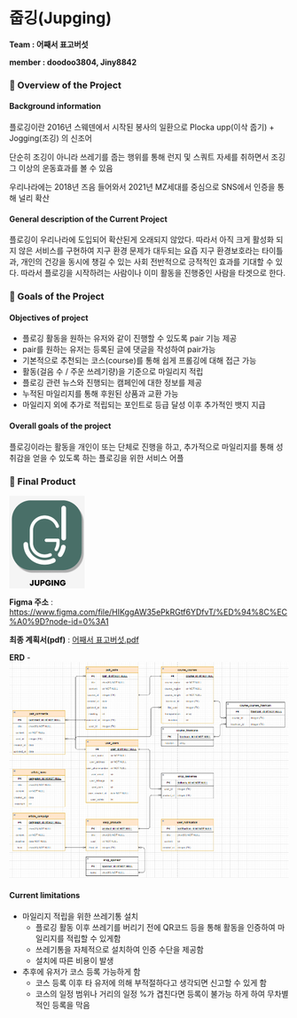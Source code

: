 # 줍깅(Jupging)

**Team : 어째서 표고버섯**

**member : doodoo3804, Jiny8842**



### **:book: Overview of the Project**

#### Background information

플로깅이란 2016년 스웨덴에서 시작된 봉사의 일환으로 Plocka upp(이삭 줍기) + Jogging(조깅) 의 신조어

단순히 조깅이 아니라 쓰레기를 줍는 행위를 통해 런지 및 스쿼트 자세를 취하면서 조깅 그 이상의 운동효과를 볼 수 있음

우리나라에는 2018년 즈음 들어와서 2021년 MZ세대를 중심으로 SNS에서 인증을 통해 널리 확산

#### General description of the Current Project

플로깅이 우리나라에 도입되어 확산된게 오래되지 않았다. 따라서 아직 크게 활성화 되지 않은 서비스를 구현하여 지구 환경 문제가 대두되는 요즙 지구 환경보호라는 타이틀과, 개인의 건강을 동시에 챙길 수 있는 사회 전반적으로 긍적적인 효과를 기대할 수 있다. 따라서 플로깅을 시작하려는 사람이나 이미 활동을 진행중인 사람을 타겟으로 한다.



### **:bell: Goals of the Project**

#### Objectives of project

- 플로깅 활동을 원하는 유저와 같이 진행할 수 있도록 pair 기능 제공
- pair를 원하는 유저는 등록된 글에 댓글을 작성하여 pair가능
- 기본적으로 추천되는 코스(course)를 통해 쉽게 프롤깅에 대해 접근 가능
- 활동(걸음 수 / 주운 쓰레기량)을 기준으로 마일리지 적립
- 플로깅 관련 뉴스와 진행되는 캠페인에 대한 정보를 제공
- 누적된 마일리지를 통해 후원된 상품과 교환 가능
- 마일리지 외에 추가로 적립되는 포인트로 등급 달성 이후 추가적인 뱃지 지급

#### Overall goals of the project

플로깅이라는 활동을 개인이 또는 단체로 진행을 하고, 추가적으로 마일리지를 통해 성취감을 얻을 수 있도록 하는 플로깅을 위한 서비스 어플



### :page_with_curl: Final Product

<img src="assets/image-20221106173909290.png" alt="image-20221106173909290" align="center" />

**Figma 주소** : https://www.figma.com/file/HIKggAW35ePkRGtf6YDfvT/%ED%94%8C%EC%A0%9D?node-id=0%3A1

**최종 계획서(pdf)** : [어째서 표고버섯.pdf](https://github.com/DooDoo3804/Jupging/blob/master/%EC%96%B4%EC%A7%B8%EC%84%9C%20%ED%91%9C%EA%B3%A0%EB%B2%84%EC%84%AF.pdf) 

**ERD** - ![image-20221106174019045](assets/image-20221106174019045.png)

#### Current limitations

- 마일리지 적립을 위한 쓰레기통 설치
  - 플로깅 활동 이후 쓰레기를 버리기 전에 QR코드 등을 통해 활동을 인증하여 마일리지를 적립할 수 있게함
  - 쓰레기통을 자체적으로 설치하여 인증 수단을 제공함
  - 설치에 따른 비용이 발생
- 추후에 유저가 코스 등록 가능하게 함
  - 코스 등록 이후 타 유저에 의해 부적절하다고 생각되면 신고할 수 있게 함
  - 코스의 일정 범위나 거리의 일정 %가 겹친다면 등록이 불가능 하게 하여 무차별적인 등록을 막음
